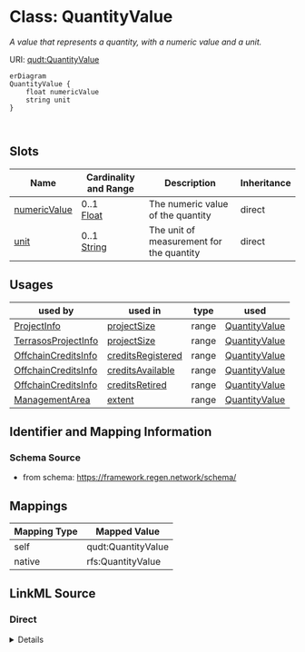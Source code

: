 

# Class: QuantityValue


_A value that represents a quantity, with a numeric value and a unit._





URI: [qudt:QuantityValue](http://qudt.org/schema/qudt/QuantityValue)



```mermaid
erDiagram
QuantityValue {
    float numericValue  
    string unit  
}



```



<!-- no inheritance hierarchy -->


## Slots

| Name | Cardinality and Range | Description | Inheritance |
| ---  | --- | --- | --- |
| [numericValue](numericValue.md) | 0..1 <br/> [Float](Float.md) | The numeric value of the quantity | direct |
| [unit](unit.md) | 0..1 <br/> [String](String.md) | The unit of measurement for the quantity | direct |





## Usages

| used by | used in | type | used |
| ---  | --- | --- | --- |
| [ProjectInfo](ProjectInfo.md) | [projectSize](projectSize.md) | range | [QuantityValue](QuantityValue.md) |
| [TerrasosProjectInfo](TerrasosProjectInfo.md) | [projectSize](projectSize.md) | range | [QuantityValue](QuantityValue.md) |
| [OffchainCreditsInfo](OffchainCreditsInfo.md) | [creditsRegistered](creditsRegistered.md) | range | [QuantityValue](QuantityValue.md) |
| [OffchainCreditsInfo](OffchainCreditsInfo.md) | [creditsAvailable](creditsAvailable.md) | range | [QuantityValue](QuantityValue.md) |
| [OffchainCreditsInfo](OffchainCreditsInfo.md) | [creditsRetired](creditsRetired.md) | range | [QuantityValue](QuantityValue.md) |
| [ManagementArea](ManagementArea.md) | [extent](extent.md) | range | [QuantityValue](QuantityValue.md) |






## Identifier and Mapping Information







### Schema Source


* from schema: https://framework.regen.network/schema/





## Mappings

| Mapping Type | Mapped Value |
| ---  | ---  |
| self | qudt:QuantityValue |
| native | rfs:QuantityValue |





## LinkML Source

<!-- TODO: investigate https://stackoverflow.com/questions/37606292/how-to-create-tabbed-code-blocks-in-mkdocs-or-sphinx -->

### Direct

<details>
```yaml
name: QuantityValue
description: A value that represents a quantity, with a numeric value and a unit.
from_schema: https://framework.regen.network/schema/
attributes:
  numericValue:
    name: numericValue
    description: The numeric value of the quantity.
    from_schema: https://framework.regen.network/schema/
    rank: 1000
    slot_uri: qudt:numericValue
    domain_of:
    - QuantityValue
    range: float
  unit:
    name: unit
    description: The unit of measurement for the quantity.
    from_schema: https://framework.regen.network/schema/
    rank: 1000
    slot_uri: qudt:unit
    domain_of:
    - QuantityValue
    range: string
class_uri: qudt:QuantityValue

```
</details>

### Induced

<details>
```yaml
name: QuantityValue
description: A value that represents a quantity, with a numeric value and a unit.
from_schema: https://framework.regen.network/schema/
attributes:
  numericValue:
    name: numericValue
    description: The numeric value of the quantity.
    from_schema: https://framework.regen.network/schema/
    rank: 1000
    slot_uri: qudt:numericValue
    alias: numericValue
    owner: QuantityValue
    domain_of:
    - QuantityValue
    range: float
  unit:
    name: unit
    description: The unit of measurement for the quantity.
    from_schema: https://framework.regen.network/schema/
    rank: 1000
    slot_uri: qudt:unit
    alias: unit
    owner: QuantityValue
    domain_of:
    - QuantityValue
    range: string
class_uri: qudt:QuantityValue

```
</details>